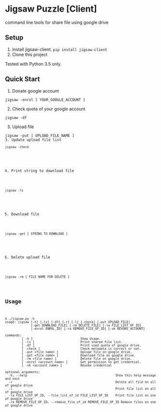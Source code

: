 Jigsaw Puzzle [Client]
==========================

command line tools for share file using google drive

## Setup

1. Install jigsaw-client. `pip install jigsaw-client`
2. Clone this project

Tested with Python 3.5 only.


## Quick Start

1. Donate google account
<pre><code>jigsaw -enrol [ YOUR_GOOGLE_ACCOUNT ]</code></pre>
2. Check quota of your google account
<pre><code>jigsaw -df</code></pre>
3. Upload file
 <pre><code>jigsaw -put [ UPLOAD_FILE_NAME ]
3. Update upload file list
<pre><code>jigsaw -check</code></pre>
4. Print string to download file
<pre><code>jigsaw -ls</code></pre>
5. Download file
<pre><code>jigsaw -get [ STRING_TO_DOWNLOAD ]</code></pre>
6. Delete upload file
<pre><code>jigsaw -rm [ FILE_NAME_FOR_DELETE ]</code></pre>


## Usage

```
$ ./jigsaw.py -h
usage: jigsaw [-h] [-ls] [-df] [-r] [-l] [-check] [-put UPLOAD_FILE]
              [-get DOWNLOAD_FILE] [-rm DELETE_FILE] [-la FILE_LIST_OF_ID]
              [-enrol ENROL_ID] [-ra REMOVE_FILE_OF_ID] [-vk REVOKE_ACCOUNT]

commands:
         [ -h ]                          Show Usage.
         [ -ls ]                         Print shared file list.
         [ -df ]                         Print used quota of google drive.
         [ -check ]                      Check metadata is correct or not.
         [ -put <file name> ]            Upload file on google drive.
         [ -get <file name> ]            Download file on google drive.
         [ -rm <file name> ]             Delete file on google drive.
         [ -enrol <account name> ]       Get permission to get credential.
         [ -vk <account name> ]          Revoke credential

optional arguments:
  -h, --help            									Show this help message and exit
  -r														Delete all file on all of google drive
  -l														Print file list on all of google drive
  -la FILE_LIST_OF_ID, --file_list_of_id FILE_LIST_OF_ID	Print file list on one of google drive
  -ra REMOVE_FILE_OF_ID, --remove_file_of_id REMOVE_FILE_OF_ID Remove files on one of google drive
```
